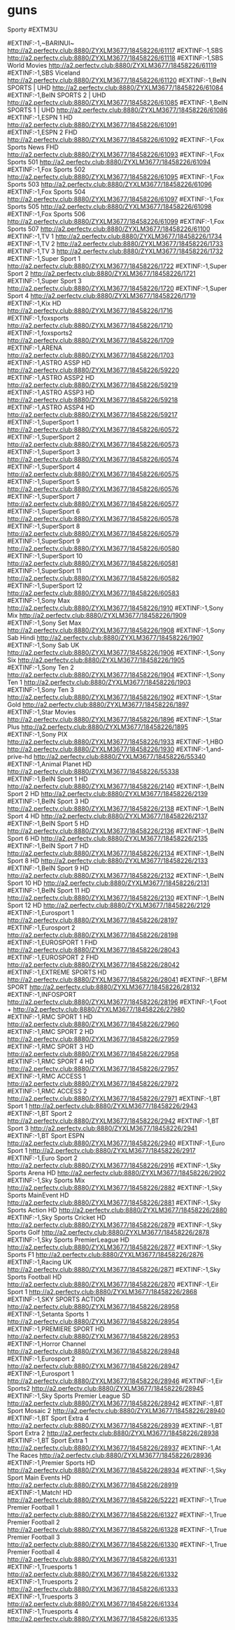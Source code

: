 # guns
Sporty
#EXTM3U

#EXTINF:-1,~BARINUI~
http://a2.perfectv.club:8880/ZYXLM3677/18458226/61117
#EXTINF:-1,SBS
http://a2.perfectv.club:8880/ZYXLM3677/18458226/61118
#EXTINF:-1,SBS World Movies
http://a2.perfectv.club:8880/ZYXLM3677/18458226/61119
#EXTINF:-1,SBS Viceland
http://a2.perfectv.club:8880/ZYXLM3677/18458226/61120
#EXTINF:-1,BeIN SPORTS | UHD
http://a2.perfectv.club:8880/ZYXLM3677/18458226/61084
#EXTINF:-1,BeIN SPORTS 2 | UHD
http://a2.perfectv.club:8880/ZYXLM3677/18458226/61085
#EXTINF:-1,BeIN SPORTS 1 | UHD
http://a2.perfectv.club:8880/ZYXLM3677/18458226/61086
#EXTINF:-1,ESPN 1 HD
http://a2.perfectv.club:8880/ZYXLM3677/18458226/61091
#EXTINF:-1,ESPN 2 FHD
http://a2.perfectv.club:8880/ZYXLM3677/18458226/61092
#EXTINF:-1,Fox Sports News FHD
http://a2.perfectv.club:8880/ZYXLM3677/18458226/61093
#EXTINF:-1,Fox Sports 501
http://a2.perfectv.club:8880/ZYXLM3677/18458226/61094
#EXTINF:-1,Fox Sports 502
http://a2.perfectv.club:8880/ZYXLM3677/18458226/61095
#EXTINF:-1,Fox Sports 503
http://a2.perfectv.club:8880/ZYXLM3677/18458226/61096
#EXTINF:-1,Fox Sports 504
http://a2.perfectv.club:8880/ZYXLM3677/18458226/61097
#EXTINF:-1,Fox Sports 505
http://a2.perfectv.club:8880/ZYXLM3677/18458226/61098
#EXTINF:-1,Fox Sports 506
http://a2.perfectv.club:8880/ZYXLM3677/18458226/61099
#EXTINF:-1,Fox Sports 507
http://a2.perfectv.club:8880/ZYXLM3677/18458226/61100
#EXTINF:-1,TV 1
http://a2.perfectv.club:8880/ZYXLM3677/18458226/1734
#EXTINF:-1,TV 2
http://a2.perfectv.club:8880/ZYXLM3677/18458226/1733
#EXTINF:-1,TV 3
http://a2.perfectv.club:8880/ZYXLM3677/18458226/1732
#EXTINF:-1,Super Sport 1
http://a2.perfectv.club:8880/ZYXLM3677/18458226/1722
#EXTINF:-1,Super Sport 2
http://a2.perfectv.club:8880/ZYXLM3677/18458226/1721
#EXTINF:-1,Super Sport 3
http://a2.perfectv.club:8880/ZYXLM3677/18458226/1720
#EXTINF:-1,Super Sport 4
http://a2.perfectv.club:8880/ZYXLM3677/18458226/1719
#EXTINF:-1,Kix HD
http://a2.perfectv.club:8880/ZYXLM3677/18458226/1716
#EXTINF:-1,foxsports
http://a2.perfectv.club:8880/ZYXLM3677/18458226/1710
#EXTINF:-1,foxsports2
http://a2.perfectv.club:8880/ZYXLM3677/18458226/1709
#EXTINF:-1,ARENA
http://a2.perfectv.club:8880/ZYXLM3677/18458226/1703
#EXTINF:-1,ASTRO ASSP HD
http://a2.perfectv.club:8880/ZYXLM3677/18458226/59220
#EXTINF:-1,ASTRO ASSP2 HD
http://a2.perfectv.club:8880/ZYXLM3677/18458226/59219
#EXTINF:-1,ASTRO ASSP3 HD
http://a2.perfectv.club:8880/ZYXLM3677/18458226/59218
#EXTINF:-1,ASTRO ASSP4 HD
http://a2.perfectv.club:8880/ZYXLM3677/18458226/59217
#EXTINF:-1,SuperSport 1
http://a2.perfectv.club:8880/ZYXLM3677/18458226/60572
#EXTINF:-1,SuperSport 2
http://a2.perfectv.club:8880/ZYXLM3677/18458226/60573
#EXTINF:-1,SuperSport 3
http://a2.perfectv.club:8880/ZYXLM3677/18458226/60574
#EXTINF:-1,SuperSport 4
http://a2.perfectv.club:8880/ZYXLM3677/18458226/60575
#EXTINF:-1,SuperSport 5
http://a2.perfectv.club:8880/ZYXLM3677/18458226/60576
#EXTINF:-1,SuperSport 7
http://a2.perfectv.club:8880/ZYXLM3677/18458226/60577
#EXTINF:-1,SuperSport 6
http://a2.perfectv.club:8880/ZYXLM3677/18458226/60578
#EXTINF:-1,SuperSport 8
http://a2.perfectv.club:8880/ZYXLM3677/18458226/60579
#EXTINF:-1,SuperSport 9
http://a2.perfectv.club:8880/ZYXLM3677/18458226/60580
#EXTINF:-1,SuperSport 10
http://a2.perfectv.club:8880/ZYXLM3677/18458226/60581
#EXTINF:-1,SuperSport 11
http://a2.perfectv.club:8880/ZYXLM3677/18458226/60582
#EXTINF:-1,SuperSport 12
http://a2.perfectv.club:8880/ZYXLM3677/18458226/60583
#EXTINF:-1,Sony Max
http://a2.perfectv.club:8880/ZYXLM3677/18458226/1910
#EXTINF:-1,Sony Mix
http://a2.perfectv.club:8880/ZYXLM3677/18458226/1909
#EXTINF:-1,Sony Set Max
http://a2.perfectv.club:8880/ZYXLM3677/18458226/1908
#EXTINF:-1,Sony Sab Hindi
http://a2.perfectv.club:8880/ZYXLM3677/18458226/1907
#EXTINF:-1,Sony Sab UK
http://a2.perfectv.club:8880/ZYXLM3677/18458226/1906
#EXTINF:-1,Sony Six
http://a2.perfectv.club:8880/ZYXLM3677/18458226/1905
#EXTINF:-1,Sony Ten 2
http://a2.perfectv.club:8880/ZYXLM3677/18458226/1904
#EXTINF:-1,Sony Ten 1
http://a2.perfectv.club:8880/ZYXLM3677/18458226/1903
#EXTINF:-1,Sony Ten 3
http://a2.perfectv.club:8880/ZYXLM3677/18458226/1902
#EXTINF:-1,Star Gold
http://a2.perfectv.club:8880/ZYXLM3677/18458226/1897
#EXTINF:-1,Star Movies
http://a2.perfectv.club:8880/ZYXLM3677/18458226/1896
#EXTINF:-1,Star Plus
http://a2.perfectv.club:8880/ZYXLM3677/18458226/1895
#EXTINF:-1,Sony PIX
http://a2.perfectv.club:8880/ZYXLM3677/18458226/1933
#EXTINF:-1,HBO
http://a2.perfectv.club:8880/ZYXLM3677/18458226/1930
#EXTINF:-1,and-prive-hd
http://a2.perfectv.club:8880/ZYXLM3677/18458226/55340
#EXTINF:-1,Animal Planet HD
http://a2.perfectv.club:8880/ZYXLM3677/18458226/55338
#EXTINF:-1,BeIN Sport 1 HD
http://a2.perfectv.club:8880/ZYXLM3677/18458226/2140
#EXTINF:-1,BeIN Sport 2 HD
http://a2.perfectv.club:8880/ZYXLM3677/18458226/2139
#EXTINF:-1,BeIN Sport 3 HD
http://a2.perfectv.club:8880/ZYXLM3677/18458226/2138
#EXTINF:-1,BeIN Sport 4 HD
http://a2.perfectv.club:8880/ZYXLM3677/18458226/2137
#EXTINF:-1,BeIN Sport 5 HD
http://a2.perfectv.club:8880/ZYXLM3677/18458226/2136
#EXTINF:-1,BeIN Sport 6 HD
http://a2.perfectv.club:8880/ZYXLM3677/18458226/2135
#EXTINF:-1,BeIN Sport 7 HD
http://a2.perfectv.club:8880/ZYXLM3677/18458226/2134
#EXTINF:-1,BeIN Sport 8 HD
http://a2.perfectv.club:8880/ZYXLM3677/18458226/2133
#EXTINF:-1,BeIN Sport 9 HD
http://a2.perfectv.club:8880/ZYXLM3677/18458226/2132
#EXTINF:-1,BeIN Sport 10 HD
http://a2.perfectv.club:8880/ZYXLM3677/18458226/2131
#EXTINF:-1,BeIN Sport 11 HD
http://a2.perfectv.club:8880/ZYXLM3677/18458226/2130
#EXTINF:-1,BeIN Sport 12 HD
http://a2.perfectv.club:8880/ZYXLM3677/18458226/2129
#EXTINF:-1,Eurosport 1
http://a2.perfectv.club:8880/ZYXLM3677/18458226/28197
#EXTINF:-1,Eurosport 2
http://a2.perfectv.club:8880/ZYXLM3677/18458226/28198
#EXTINF:-1,EUROSPORT 1 FHD
http://a2.perfectv.club:8880/ZYXLM3677/18458226/28043
#EXTINF:-1,EUROSPORT 2 FHD
http://a2.perfectv.club:8880/ZYXLM3677/18458226/28042
#EXTINF:-1,EXTREME SPORTS HD
http://a2.perfectv.club:8880/ZYXLM3677/18458226/28041
#EXTINF:-1,BFM SPORT
http://a2.perfectv.club:8880/ZYXLM3677/18458226/28132
#EXTINF:-1,INFOSPORT
http://a2.perfectv.club:8880/ZYXLM3677/18458226/28196
#EXTINF:-1,Foot +
http://a2.perfectv.club:8880/ZYXLM3677/18458226/27980
#EXTINF:-1,RMC SPORT 1 HD
http://a2.perfectv.club:8880/ZYXLM3677/18458226/27960
#EXTINF:-1,RMC SPORT 2 HD
http://a2.perfectv.club:8880/ZYXLM3677/18458226/27959
#EXTINF:-1,RMC SPORT 3 HD
http://a2.perfectv.club:8880/ZYXLM3677/18458226/27958
#EXTINF:-1,RMC SPORT 4 HD
http://a2.perfectv.club:8880/ZYXLM3677/18458226/27957
#EXTINF:-1,RMC ACCESS 1
http://a2.perfectv.club:8880/ZYXLM3677/18458226/27972
#EXTINF:-1,RMC ACCESS  2
http://a2.perfectv.club:8880/ZYXLM3677/18458226/27971
#EXTINF:-1,BT Sport 1
http://a2.perfectv.club:8880/ZYXLM3677/18458226/2943
#EXTINF:-1,BT Sport 2
http://a2.perfectv.club:8880/ZYXLM3677/18458226/2942
#EXTINF:-1,BT Sport 3
http://a2.perfectv.club:8880/ZYXLM3677/18458226/2941
#EXTINF:-1,BT Sport ESPN
http://a2.perfectv.club:8880/ZYXLM3677/18458226/2940
#EXTINF:-1,Euro Sport 1
http://a2.perfectv.club:8880/ZYXLM3677/18458226/2917
#EXTINF:-1,Euro Sport 2
http://a2.perfectv.club:8880/ZYXLM3677/18458226/2916
#EXTINF:-1,Sky Sports Arena HD
http://a2.perfectv.club:8880/ZYXLM3677/18458226/2902
#EXTINF:-1,Sky Sports Mix
http://a2.perfectv.club:8880/ZYXLM3677/18458226/2882
#EXTINF:-1,Sky Sports MainEvent HD
http://a2.perfectv.club:8880/ZYXLM3677/18458226/2881
#EXTINF:-1,Sky Sports Action HD
http://a2.perfectv.club:8880/ZYXLM3677/18458226/2880
#EXTINF:-1,Sky Sports Cricket HD
http://a2.perfectv.club:8880/ZYXLM3677/18458226/2879
#EXTINF:-1,Sky Sports Golf
http://a2.perfectv.club:8880/ZYXLM3677/18458226/2878
#EXTINF:-1,Sky Sports PremierLeague HD
http://a2.perfectv.club:8880/ZYXLM3677/18458226/2877
#EXTINF:-1,Sky Sports F1
http://a2.perfectv.club:8880/ZYXLM3677/18458226/2876
#EXTINF:-1,Racing UK
http://a2.perfectv.club:8880/ZYXLM3677/18458226/2871
#EXTINF:-1,Sky Sports Football HD
http://a2.perfectv.club:8880/ZYXLM3677/18458226/2870
#EXTINF:-1,Eir Sport 1
http://a2.perfectv.club:8880/ZYXLM3677/18458226/2868
#EXTINF:-1,SKY SPORTS ACTION
http://a2.perfectv.club:8880/ZYXLM3677/18458226/28958
#EXTINF:-1,Setanta Sports 1
http://a2.perfectv.club:8880/ZYXLM3677/18458226/28954
#EXTINF:-1,PREMIERE SPORT HD
http://a2.perfectv.club:8880/ZYXLM3677/18458226/28953
#EXTINF:-1,Horror Channel
http://a2.perfectv.club:8880/ZYXLM3677/18458226/28948
#EXTINF:-1,Eurosport 2
http://a2.perfectv.club:8880/ZYXLM3677/18458226/28947
#EXTINF:-1,Eurosport 1
http://a2.perfectv.club:8880/ZYXLM3677/18458226/28946
#EXTINF:-1,Eir Sports2
http://a2.perfectv.club:8880/ZYXLM3677/18458226/28945
#EXTINF:-1,Sky Sports Premier League SD
http://a2.perfectv.club:8880/ZYXLM3677/18458226/28942
#EXTINF:-1,BT Sport Mosaic 2
http://a2.perfectv.club:8880/ZYXLM3677/18458226/28940
#EXTINF:-1,BT Sport Extra 4
http://a2.perfectv.club:8880/ZYXLM3677/18458226/28939
#EXTINF:-1,BT Sport Extra 2
http://a2.perfectv.club:8880/ZYXLM3677/18458226/28938
#EXTINF:-1,BT Sport Extra 1
http://a2.perfectv.club:8880/ZYXLM3677/18458226/28937
#EXTINF:-1,At The Races
http://a2.perfectv.club:8880/ZYXLM3677/18458226/28936
#EXTINF:-1,Premier Sports HD
http://a2.perfectv.club:8880/ZYXLM3677/18458226/28934
#EXTINF:-1,Sky Sport Main Events HD
http://a2.perfectv.club:8880/ZYXLM3677/18458226/28919
#EXTINF:-1,Match! HD
http://a2.perfectv.club:8880/ZYXLM3677/18458226/52221
#EXTINF:-1,True Premier Football 1
http://a2.perfectv.club:8880/ZYXLM3677/18458226/61327
#EXTINF:-1,True Premier Football 2
http://a2.perfectv.club:8880/ZYXLM3677/18458226/61328
#EXTINF:-1,True Premier Football 3
http://a2.perfectv.club:8880/ZYXLM3677/18458226/61330
#EXTINF:-1,True Premier Football 4
http://a2.perfectv.club:8880/ZYXLM3677/18458226/61331
#EXTINF:-1,Truesports 1
http://a2.perfectv.club:8880/ZYXLM3677/18458226/61332
#EXTINF:-1,Truesports 2
http://a2.perfectv.club:8880/ZYXLM3677/18458226/61333
#EXTINF:-1,Truesports 3
http://a2.perfectv.club:8880/ZYXLM3677/18458226/61334
#EXTINF:-1,Truesports 4
http://a2.perfectv.club:8880/ZYXLM3677/18458226/61335



